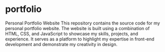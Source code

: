 # portfolio
 Personal Portfolio Website  This repository contains the source code for my personal portfolio website. The website is built using a combination of HTML, CSS, and JavaScript to showcase my skills, projects, and experience. It serves as a platform to highlight my expertise in front-end development and demonstrate my creativity in design. 
